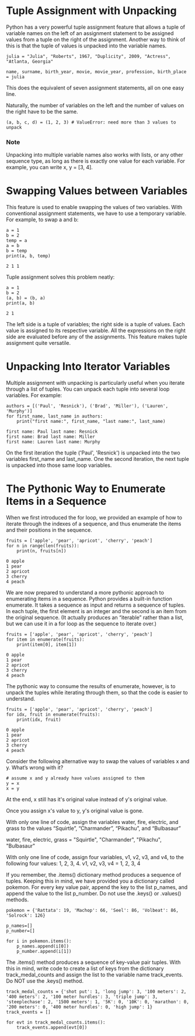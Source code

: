 # Tuple Assignment with Unpacking

Python has a very powerful tuple assignment feature that allows a tuple of variable names on the left of an assignment statement to be assigned values from a tuple on the right of the assignment. Another way to think of this is that the tuple of values is unpacked into the variable names.
```
julia = "Julia", "Roberts", 1967, "Duplicity", 2009, "Actress", "Atlanta, Georgia"

name, surname, birth_year, movie, movie_year, profession, birth_place = julia
```

This does the equivalent of seven assignment statements, all on one easy line.

Naturally, the number of variables on the left and the number of values on the right have to be the same.
```
(a, b, c, d) = (1, 2, 3) # ValueError: need more than 3 values to unpack
```
### Note
Unpacking into multiple variable names also works with lists, or any other sequence type, as long as there is exactly one value for each variable. For example, you can write x, y = [3, 4].

# Swapping Values between Variables

This feature is used to enable swapping the values of two variables. With conventional assignment statements, we have to use a temporary variable. For example, to swap a and b:
```
a = 1
b = 2
temp = a
a = b
b = temp
print(a, b, temp)

2 1 1
```

Tuple assignment solves this problem neatly:
```
a = 1
b = 2
(a, b) = (b, a)
print(a, b)

2 1
```
The left side is a tuple of variables; the right side is a tuple of values. Each value is assigned to its respective variable. All the expressions on the right side are evaluated before any of the assignments. This feature makes tuple assignment quite versatile.

# Unpacking Into Iterator Variables

Multiple assignment with unpacking is particularly useful when you iterate through a list of tuples. You can unpack each tuple into several loop variables. For example:
```
authors = [('Paul', 'Resnick'), ('Brad', 'Miller'), ('Lauren', 'Murphy')]
for first_name, last_name in authors:
    print("first name:", first_name, "last name:", last_name)
    
first name: Paul last name: Resnick
first name: Brad last name: Miller
first name: Lauren last name: Murphy
```
On the first iteration the tuple ('Paul', 'Resnick') is unpacked into the two variables first_name and last_name. One the second iteration, the next tuple is unpacked into those same loop variables.

# The Pythonic Way to Enumerate Items in a Sequence

When we first introduced the for loop, we provided an example of how to iterate through the indexes of a sequence, and thus enumerate the items and their positions in the sequence.
```
fruits = ['apple', 'pear', 'apricot', 'cherry', 'peach']
for n in range(len(fruits)):
    print(n, fruits[n])
    
0 apple
1 pear
2 apricot
3 cherry
4 peach
```
We are now prepared to understand a more pythonic approach to enumerating items in a sequence. Python provides a built-in function enumerate. It takes a sequence as input and returns a sequence of tuples. In each tuple, the first element is an integer and the second is an item from the original sequence. (It actually produces an “iterable” rather than a list, but we can use it in a for loop as the sequence to iterate over.)
```
fruits = ['apple', 'pear', 'apricot', 'cherry', 'peach']
for item in enumerate(fruits):
    print(item[0], item[1])
    
0 apple
1 pear
2 apricot
3 cherry
4 peach
```

The pythonic way to consume the results of enumerate, however, is to unpack the tuples while iterating through them, so that the code is easier to understand.
```
fruits = ['apple', 'pear', 'apricot', 'cherry', 'peach']
for idx, fruit in enumerate(fruits):
    print(idx, fruit)
    
0 apple
1 pear
2 apricot
3 cherry
4 peach
```


Consider the following alternative way to swap the values of variables x and y. What’s wrong with it?
```
# assume x and y already have values assigned to them
y = x
x = y
```
At the end, x still has it's original value instead of y's original value.

Once you assign x's value to y, y's original value is gone.


With only one line of code, assign the variables water, fire, electric, and grass to the values “Squirtle”, “Charmander”, “Pikachu”, and “Bulbasaur”

water, fire, electric, grass = "Squirtle", "Charmander", "Pikachu", "Bulbasaur"


With only one line of code, assign four variables, v1, v2, v3, and v4, to the following four values: 1, 2, 3, 4.
v1, v2, v3, v4 = 1, 2, 3, 4


If you remember, the .items() dictionary method produces a sequence of tuples. Keeping this in mind, we have provided you a dictionary called pokemon. For every key value pair, append the key to the list p_names, and append the value to the list p_number. Do not use the .keys() or .values() methods.
```
pokemon = {'Rattata': 19, 'Machop': 66, 'Seel': 86, 'Volbeat': 86, 'Solrock': 126}

p_names=[]
p_number=[]

for i in pokemon.items():
    p_names.append(i[0])
    p_number.append(i[1])
```


The .items() method produces a sequence of key-value pair tuples. With this in mind, write code to create a list of keys from the dictionary track_medal_counts and assign the list to the variable name track_events. Do NOT use the .keys() method.
```
track_medal_counts = {'shot put': 1, 'long jump': 3, '100 meters': 2, '400 meters': 2, '100 meter hurdles': 3, 'triple jump': 3, 'steeplechase': 2, '1500 meters': 1, '5K': 0, '10K': 0, 'marathon': 0, '200 meters': 0, '400 meter hurdles': 0, 'high jump': 1}
track_events = []

for evt in track_medal_counts.items():
    track_events.append(evt[0])
```
